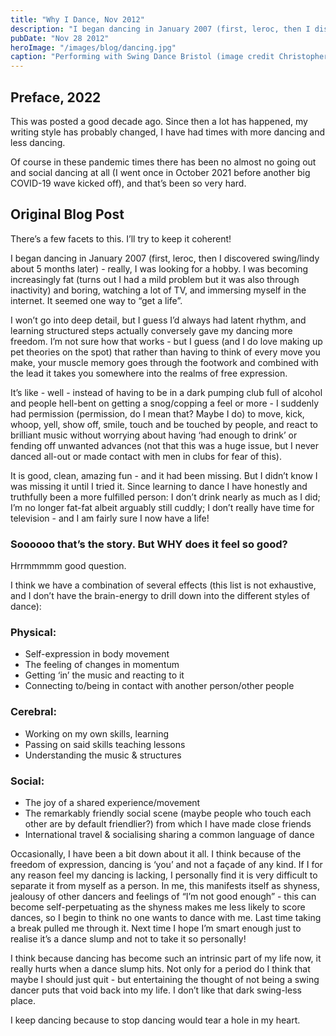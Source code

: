 ```yaml
---
title: "Why I Dance, Nov 2012"
description: "I began dancing in January 2007 (first, leroc, then I discovered swing/lindy about 5 months later) - I was looking for a hobby."
pubDate: "Nov 28 2012"
heroImage: "/images/blog/dancing.jpg"
caption: "Performing with Swing Dance Bristol (image credit Christopher Allen)"
---
```


## Preface, 2022

This was posted a good decade ago. Since then a lot has happened, my writing style has probably changed, I have had times with more dancing and less dancing.

Of course in these pandemic times there has been no almost no going out and social dancing at all (I went once in October 2021 before another big COVID-19 wave kicked off), and that’s been so very hard.

## Original Blog Post

There’s a few facets to this. I’ll try to keep it coherent!

I began dancing in January 2007 (first, leroc, then I discovered swing/lindy about 5 months later) - really, I was looking for a hobby. I was becoming increasingly fat (turns out I had a mild problem but it was also through inactivity) and boring, watching a lot of TV, and immersing myself in the internet. It seemed one way to “get a life”.

I won’t go into deep detail, but I guess I’d always had latent rhythm, and learning structured steps actually conversely gave my dancing more freedom. I’m not sure how that works - but I guess (and I do love making up pet theories on the spot) that rather than having to think of every move you make, your muscle memory goes through the footwork and combined with the lead it takes you somewhere into the realms of free expression.

It’s like - well - instead of having to be in a dark pumping club full of alcohol and people hell-bent on getting a snog/copping a feel or more - I suddenly had permission (permission, do I mean that? Maybe I do) to move, kick, whoop, yell, show off, smile, touch and be touched by people, and react to brilliant music without worrying about having ‘had enough to drink’ or fending off unwanted advances (not that this was a huge issue, but I never danced all-out or made contact with men in clubs for fear of this).

It is good, clean, amazing fun - and it had been missing. But I didn’t know I was missing it until I tried it. Since learning to dance I have honestly and truthfully been a more fulfilled person: I don’t drink nearly as much as I did; I’m no longer fat-fat albeit arguably still cuddly; I don’t really have time for television - and I am fairly sure I now have a life!

### Soooooo that’s the story. But WHY does it feel so good?

Hrrmmmmm good question.

I think we have a combination of several effects (this list is not exhaustive, and I don’t have the brain-energy to drill down into the different styles of dance):

### Physical:

- Self-expression in body movement
- The feeling of changes in momentum
- Getting ‘in’ the music and reacting to it
- Connecting to/being in contact with another person/other people

### Cerebral:

- Working on my own skills, learning
- Passing on said skills teaching lessons
- Understanding the music & structures

### Social:

- The joy of a shared experience/movement
- The remarkably friendly social scene (maybe people who touch each other are by default friendlier?) from which I have made close friends
- International travel & socialising sharing a common language of dance

Occasionally, I have been a bit down about it all. I think because of the freedom of expression, dancing is ‘you’ and not a façade of any kind. If I for any reason feel my dancing is lacking, I personally find it is very difficult to separate it from myself as a person. In me, this manifests itself as shyness, jealousy of other dancers and feelings of “I’m not good enough” - this can become self-perpetuating as the shyness makes me less likely to score dances, so I begin to think no one wants to dance with me. Last time taking a break pulled me through it. Next time I hope I’m smart enough just to realise it’s a dance slump and not to take it so personally!

I think because dancing has become such an intrinsic part of my life now, it really hurts when a dance slump hits. Not only for a period do I think that maybe I should just quit - but entertaining the thought of not being a swing dancer puts that void back into my life. I don’t like that dark swing-less place.

I keep dancing because to stop dancing would tear a hole in my heart.
